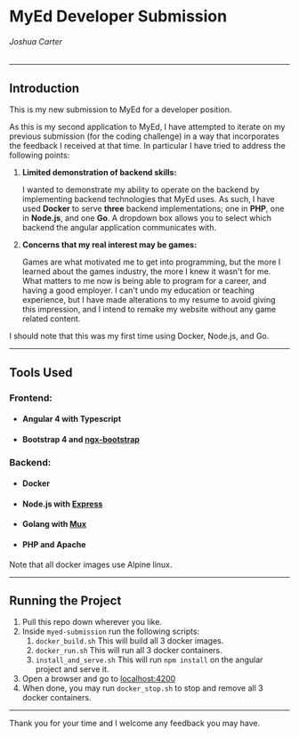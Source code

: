 # MyEd Developer Submission
###### Joshua Carter
---

## Introduction
This is my new submission to MyEd for a developer position.

As this is my second application to MyEd, I have attempted to iterate on my previous submission (for the coding challenge) in a way that incorporates the feedback I received at that time. In particular I have tried to address the following points:

1. **Limited demonstration of backend skills:**

   I wanted to demonstrate my ability to operate on the backend by implementing backend technologies that MyEd uses. As such, I have used **Docker** to serve **three** backend implementations; one in **PHP**, one in **Node.js**, and one **Go**. A dropdown box allows you to select which backend the angular application communicates with.
2. **Concerns that my real interest may be games:**

   Games are what motivated me to get into programming, but the more I learned about the games industry, the more I knew it wasn't for me. What matters to me now is being able to program for a career, and having a good employer. I can't undo my education or teaching experience, but I have made alterations to my resume to avoid giving this impression, and I intend to remake my website without any game related content.

I should note that this was my first time using Docker, Node.js, and Go.

---
## Tools Used
### Frontend:
- #### Angular 4 with Typescript
- #### Bootstrap 4 and [ngx-bootstrap](https://github.com/valor-software/ngx-bootstrap)

### Backend:
- #### Docker
- #### Node.js with [Express](https://github.com/expressjs/express)
- #### Golang with [Mux](https://github.com/gorilla/mux)
- #### PHP and Apache

Note that all docker images use Alpine linux.

---
## Running the Project
1. Pull this repo down wherever you like.
2. Inside `myed-submission` run the following scripts:
   1. `docker_build.sh` This will build all 3 docker images.
   2. `docker_run.sh` This will run all 3 docker containers.
   2. `install_and_serve.sh` This will run `npm install` on the angular project and serve it.
3. Open a browser and go to [localhost:4200](http://localhost:4200)
4. When done, you may run `docker_stop.sh` to stop and remove all 3 docker containers.

---
Thank you for your time and I welcome any feedback you may have.

